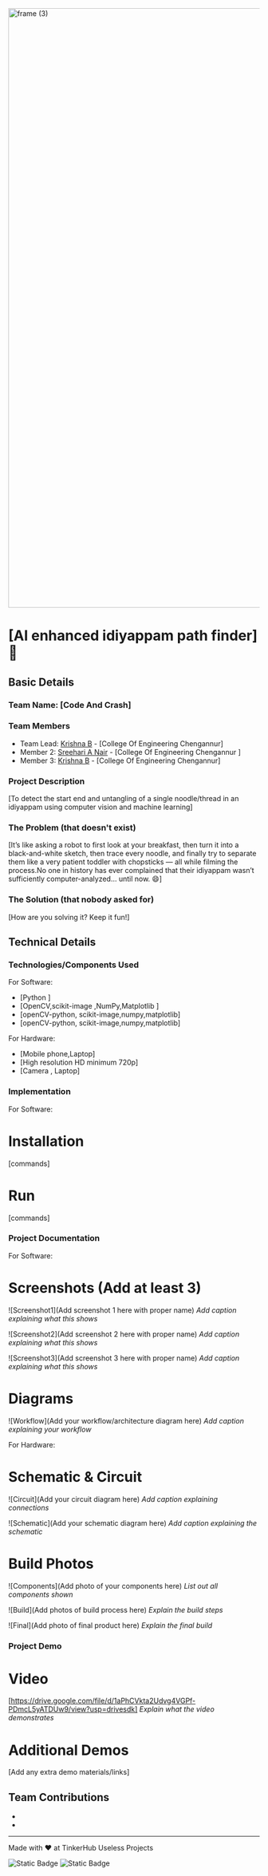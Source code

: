 <img width="3188" height="1202" alt="frame (3)" src="https://github.com/user-attachments/assets/517ad8e9-ad22-457d-9538-a9e62d137cd7" />


# [AI enhanced idiyappam path finder] 🎯


## Basic Details
### Team Name: [Code And Crash]


### Team Members
- Team Lead: [Krishna B] - [College Of Engineering Chengannur]
- Member 2:  [Sreehari A Nair] - [College Of Engineering Chengannur ]
- Member 3:  [Krishna B] - [College Of Engineering Chengannur]

### Project Description
[To detect the start end and untangling of a single noodle/thread in an idiyappam using computer vision and machine learning]

### The Problem (that doesn't exist)
[It’s like asking a robot to first look at your breakfast, then turn it into a black-and-white sketch, then trace every noodle, and finally try to separate them like a very patient toddler with chopsticks — all while filming the process.No one in history has ever complained that their idiyappam wasn’t sufficiently computer-analyzed… until now. 😄]

### The Solution (that nobody asked for)
[How are you solving it? Keep it fun!]

## Technical Details
### Technologies/Components Used
For Software:
- [Python ]
- [OpenCV,scikit-image ,NumPy,Matplotlib ]
- [openCV-python, scikit-image,numpy,matplotlib]
- [openCV-python, scikit-image,numpy,matplotlib]

For Hardware:
- [Mobile phone,Laptop]
- [High resolution HD minimum 720p]
- [Camera , Laptop]

### Implementation
For Software:
# Installation
[commands]

# Run
[commands]

### Project Documentation
For Software:

# Screenshots (Add at least 3)
![Screenshot1](Add screenshot 1 here with proper name)
*Add caption explaining what this shows*

![Screenshot2](Add screenshot 2 here with proper name)
*Add caption explaining what this shows*

![Screenshot3](Add screenshot 3 here with proper name)
*Add caption explaining what this shows*

# Diagrams
![Workflow](Add your workflow/architecture diagram here)
*Add caption explaining your workflow*

For Hardware:

# Schematic & Circuit
![Circuit](Add your circuit diagram here)
*Add caption explaining connections*

![Schematic](Add your schematic diagram here)
*Add caption explaining the schematic*

# Build Photos
![Components](Add photo of your components here)
*List out all components shown*

![Build](Add photos of build process here)
*Explain the build steps*

![Final](Add photo of final product here)
*Explain the final build*

### Project Demo
# Video
[https://drive.google.com/file/d/1aPhCVkta2Udvg4VGPf-PDmcL5yATDUw9/view?usp=drivesdk]
*Explain what the video demonstrates*

# Additional Demos
[Add any extra demo materials/links]

## Team Contributions
- [Krishna B]: [Backend]
- [Sreehari A Nair]: [Frontend]


---
Made with ❤️ at TinkerHub Useless Projects 

![Static Badge](https://img.shields.io/badge/TinkerHub-24?color=%23000000&link=https%3A%2F%2Fwww.tinkerhub.org%2F)
![Static Badge](https://img.shields.io/badge/UselessProjects--25-25?link=https%3A%2F%2Fwww.tinkerhub.org%2Fevents%2FQ2Q1TQKX6Q%2FUseless%2520Projects)


